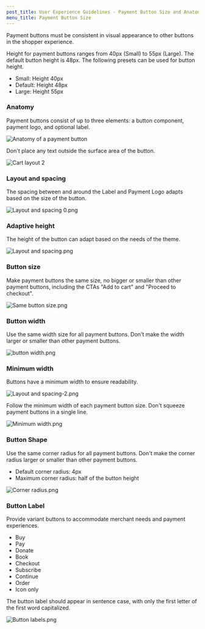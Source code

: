 ```yaml
---
post_title: User Experience Guidelines - Payment Button Size and Anatomy
menu_title: Payment Button Size
---
```


Payment buttons must be consistent in visual appearance to other buttons in the shopper experience.

Height for payment buttons ranges from 40px (Small) to 55px (Large). The default button height is 48px. The following presets can be used for button height.

- Small: Height 40px
- Default: Height 48px
- Large: Height 55px

### Anatomy

Payment buttons consist of up to three elements: a button component, payment logo, and optional label.

![Anatomy of a payment button](https://developer.woocommerce.com/docs/wp-content/uploads/sites/3/2025/02/Anatomy-updated.png)

Don't place any text outside the surface area of the button.

![Cart layout 2](https://developer.woocommerce.com/docs/wp-content/uploads/sites/3/2024/01/Cart-layout-2.png)

### Layout and spacing

The spacing between and around the Label and Payment Logo adapts based on the size of the button.

![Layout and spacing 0.png](https://developer.woocommerce.com/docs/wp-content/uploads/sites/3/2024/01/Layout-and-spacing-0.png)

### Adaptive height

The height of the button can adapt based on the needs of the theme.

![Layout and spacing.png](https://developer.woocommerce.com/docs/wp-content/uploads/sites/3/2024/01/Layout-and-spacing.png)

### Button size

Make payment buttons the same size, no bigger or smaller than other payment buttons, including the CTAs "Add to cart" and "Proceed to checkout".

![Same button size.png](https://developer.woocommerce.com/docs/wp-content/uploads/sites/3/2024/01/Same-button-size.png)

### Button width

Use the same width size for all payment buttons. Don't make the width larger or smaller than other payment buttons.

![button width.png](https://developer.woocommerce.com/docs/wp-content/uploads/sites/3/2024/01/Button-width.png)

### Minimum width

Buttons have a minimum width to ensure readability.

![Layout and spacing-2.png](https://developer.woocommerce.com/docs/wp-content/uploads/sites/3/2024/01/Layout-and-spacing-2.png)

Follow the minimum width of each payment button size. Don't squeeze payment buttons in a single line.

![Minimum width.png](https://developer.woocommerce.com/docs/wp-content/uploads/sites/3/2024/01/Minimum-width.png)

### Button Shape

Use the same corner radius for all payment buttons. Don't make the corner radius larger or smaller than other payment buttons.

- Default corner radius: 4px
- Maximum corner radius: half of the button height

![Corner radius.png](https://developer.woocommerce.com/docs/wp-content/uploads/sites/3/2024/01/Corner-radius.png)

### Button Label

Provide variant buttons to accommodate merchant needs and payment experiences. 

- Buy
- Pay
- Donate
- Book
- Checkout
- Subscribe
- Continue
- Order
- Icon only

The button label should appear in sentence case, with only the first letter of the first word capitalized.

![Button labels.png](https://developer.woocommerce.com/docs/wp-content/uploads/sites/3/2024/01/Button-Labels.png)
